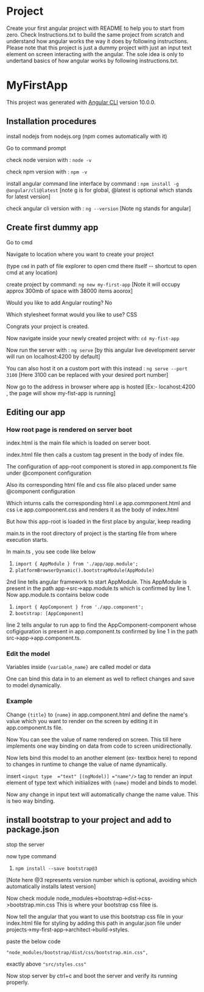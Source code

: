 
# Project
Create your first angular project  with README to help you to start from zero. Check Instructions.txt  to build  the  same project  from scratch and understand how angular works the  way it does by  following instructions. Please note  that this project is just a dummy project with just an input text element on screen interacting with the angular. The sole idea is only to undertand basics  of how angular works by following instructions.txt.

# MyFirstApp

This project was generated with [Angular CLI](https://github.com/angular/angular-cli) version 10.0.0.


## Installation procedures

install nodejs from nodejs.org (npm comes automatically with it)

Go to command prompt

check node version with : `node -v`

check npm version with : `npm -v`

install angular command line interface by command : `npm install -g @angular/cli@latest`
[note g is for global, @latest is optional which stands for latest version]

check angular cli version with : `ng --version`  [Note ng stands for angular]



## Create first dummy app

Go to cmd

Navigate to location where you want to create your project

(type `cmd` in path of file explorer to open cmd there itself -- shortcut to open cmd at any location)

create project by command:  `ng new my-first-app`
[Note it will occupy approx 300mb of space with 38000 items aoorox]

Would you like to add Angular routing? No

Which stylesheet format would you like to use? CSS



Congrats your project is created.

Now navigate inside your newly created project with: `cd my-fist-app`

Now run the server with : `ng serve` [by this angular live development server will run on localhost:4200 by default]

You can also host it on a custom port with this instead : `ng serve --port 3100` [Here 3100 can be replaced with your desired port number]

Now go to the address in browser where app is hosted [Ex:-   locahost:4200 , the page will show my-fist-app is running]


## Editing our app

### How root page  is  rendered on server boot


index.html is the main file which is loaded on server boot.

index.html file then calls a custom tag <app-root> present in the body of index file.

The configuration of app-root component is stored in app.component.ts file under @component configuration

Also its corresponding html file and css file also placed under same @component configuration

Which inturns calls the corresponding html i.e app.commponent.html and css i.e app.compoonent.css and renders it as the body of index.html

But how this app-root is loaded in the  first place by angular, keep reading

main.ts  in the root directory of project is  the starting file  from where execution starts.

In main.ts , you see code like below

1.  `import { AppModule } from './app/app.module';`
2.  `platformBrowserDynamic().bootstrapModule(AppModule)`

2nd line  tells angular framework to start AppModule. This AppModule is present in the path app->src->app.module.ts which is confirmed by line 1.
Now  app.module.ts  contains below code

1.  `import { AppComponent } from './app.component';`
2.  `bootstrap: [AppComponent]`

line 2 tells angular to run app to find the AppComponent-component whose cofigiguration is present in app.component.ts confirmed by line 1 in the  path src->app->app.component.ts.



### Edit  the  model

Variables inside `{variable_name}` are called model or data

One can  bind  this  data in to an element as well to reflect changes and save to model dynamically.



### Example

Change  `{title}`  to `{name}` in app.component.html and define the name's value which you want to render on the  screen by  editing it in app.component.ts file.

Now You can see the  value of name rendered on screen. This  till here  implements  one way binding on data from code to screen unidirectionally.

Now lets bind this model to an another element (ex- textbox here)  to repond to changes  in runtime to change the  value of name  dynamically.

insert `<input type  ="text" [(ngModel)] ="name"/>` tag to render an input element of type text which initiializes with `{name}` model and binds to model.

Now any change  in input text  will automatically change the name value.   This is two way binding.



## install bootstrap to your project and  add to package.json

stop the server

now type command

1. `npm install --save bootstrap@3`  

[Note  here  @3 represents version number  which is optional, avoiding which automatically installs latest version]

Now check module node_modules->bootstrap->dist->css->bootstrap.min.css
This  is  where  your bootstrap css filee is.

Now tell the  angular that  you want to use  this bootstrap css file in your index.html file  for styling by adding this  path in angular.json file under
projects->my-first-app->architect->build->styles.

paste the  below code

   `"node_modules/bootstrap/dist/css/bootstrap.min.css",`
   
exactly above `"src/styles.css"`

Now stop server by ctrl+c  and boot the server and verify its  running properly.




